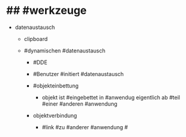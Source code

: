 # ## #werkzeuge 

 - datenaustausch 

	 - clipboard 
	 - #dynamischen #datenaustausch 

		 - #DDE 
		 - #Benutzer #initiert #datenaustausch 
		 - #objekteinbettung 

			 - objekt ist #eingebettet in #anwendug eigentlich ab #teil #einer #anderen #anwendung 

		 - objektverbindung 

			 - #link #zu #anderer #anwendung #
